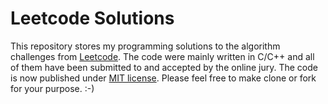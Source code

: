 # Leetcode Solutions

This repository stores my programming solutions to the algorithm challenges from [Leetcode](https://leetcode.com). The code were mainly written in C/C++ and all of them have been submitted to and accepted by the online jury. The code is now published under [MIT license](LICENSE). Please feel free to make clone or fork for your purpose. :-)
